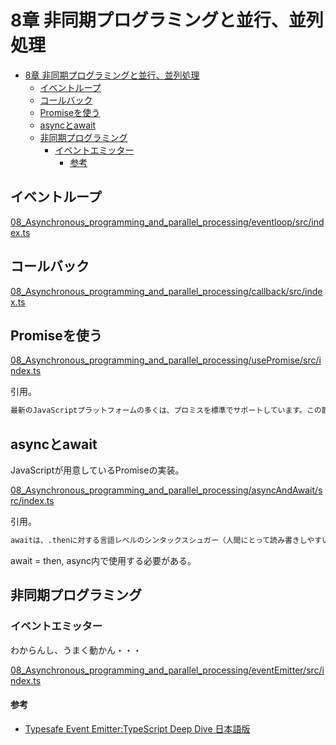 # 8章 非同期プログラミングと並行、並列処理

- [8章 非同期プログラミングと並行、並列処理](#8章-非同期プログラミングと並行並列処理)
  - [イベントループ](#イベントループ)
  - [コールバック](#コールバック)
  - [Promiseを使う](#promiseを使う)
  - [asyncとawait](#asyncとawait)
  - [非同期プログラミング](#非同期プログラミング)
    - [イベントエミッター](#イベントエミッター)
      - [参考](#参考)

## イベントループ

[08_Asynchronous_programming_and_parallel_processing/eventloop/src/index.ts](08_Asynchronous_programming_and_parallel_processing/eventloop/src/index.ts)

## コールバック

[08_Asynchronous_programming_and_parallel_processing/callback/src/index.ts](08_Asynchronous_programming_and_parallel_processing/callback/src/index.ts)

## Promiseを使う

[08_Asynchronous_programming_and_parallel_processing/usePromise/src/index.ts](08_Asynchronous_programming_and_parallel_processing/usePromise/src/index.ts)

引用。

``` txt
最新のJavaScriptプラットフォームの多くは、プロミスを標準でサポートしています。この節では、練習として、部分的な独自のPromiseを実装しますが、現実では、代わりに組み込みの実装または既成の実装を使用すべきです。
```

## asyncとawait

JavaScriptが用意しているPromiseの実装。

[08_Asynchronous_programming_and_parallel_processing/asyncAndAwait/src/index.ts](08_Asynchronous_programming_and_parallel_processing/asyncAndAwait/src/index.ts)

引用。

``` txt
awaitは、.thenに対する言語レベルのシンタックスシュガー（人間にとって読み書きしやすいように簡略化された構文）と考えてください。awaitを使ってPromiseを待機する場合は、asyncブロックの中でそれを行う必要があります。また、.catchの代わりに、通常のtry/catchブロックの中にawaitをラップすることもできます。
```

await = then, async内で使用する必要がある。

## 非同期プログラミング

### イベントエミッター

わからんし、うまく動かん・・・

[08_Asynchronous_programming_and_parallel_processing/eventEmitter/src/index.ts](08_Asynchronous_programming_and_parallel_processing/eventEmitter/src/index.ts)

#### 参考

- [Typesafe Event Emitter:TypeScript Deep Dive 日本語版](https://typescript-jp.gitbook.io/deep-dive/main-1/typed-event)
